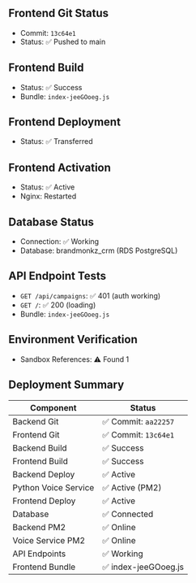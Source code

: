 ## Frontend Git Status
- Commit: `13c64e1`
- Status: ✅ Pushed to main

## Frontend Build
- Status: ✅ Success
- Bundle: `index-jeeGOoeg.js`

## Frontend Deployment
- Status: ✅ Transferred

## Frontend Activation
- Status: ✅ Active
- Nginx: Restarted

## Database Status
- Connection: ✅ Working
- Database: brandmonkz_crm (RDS PostgreSQL)

## API Endpoint Tests

- `GET /api/campaigns`: ✅ 401 (auth working)
- `GET /`: ✅ 200 (loading)
- Bundle: `index-jeeGOoeg.js`

## Environment Verification
- Sandbox References: ⚠️ Found        1

## Deployment Summary

| Component | Status |
|-----------|--------|
| Backend Git | ✅ Commit: `aa22257` |
| Frontend Git | ✅ Commit: `13c64e1` |
| Backend Build | ✅ Success |
| Frontend Build | ✅ Success |
| Backend Deploy | ✅ Active |
| Python Voice Service | ✅ Active (PM2) |
| Frontend Deploy | ✅ Active |
| Database | ✅ Connected |
| Backend PM2 | ✅ Online |
| Voice Service PM2 | ✅ Online |
| API Endpoints | ✅ Working |
| Frontend Bundle | ✅ index-jeeGOoeg.js |

